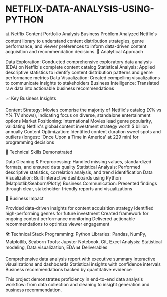 # NETFLIX-DATA-ANALYSIS-USING-PYTHON
📊 Netflix Content Portfolio Analysis
Business Problem
Analyzed Netflix's content library to understand content distribution strategies, genre performance, and viewer preferences to inform data-driven content acquisition and recommendation decisions.
🎯 Analytical Approach

Data Exploration: Conducted comprehensive exploratory data analysis (EDA) on Netflix's complete content catalog
Statistical Analysis: Applied descriptive statistics to identify content distribution patterns and genre performance metrics
Data Visualization: Created compelling visualizations to communicate insights to stakeholders
Business Intelligence: Translated raw data into actionable business recommendations

📈 Key Business Insights

Content Strategy: Movies comprise the majority of Netflix's catalog (X% vs Y% TV shows), indicating focus on diverse, standalone entertainment options
Market Positioning: International Movies lead genre popularity, validating Netflix's global content investment strategy worth $ billion annually
Content Optimization: Identified content duration sweet spots and outliers (longest: 'Once Upon a Time in America' at 229 min) for programming decisions

🔧 Technical Skills Demonstrated

Data Cleaning & Preprocessing: Handled missing values, standardized formats, and ensured data quality
Statistical Analysis: Performed descriptive statistics, correlation analysis, and trend identification
Data Visualization: Built interactive dashboards using Python (Matplotlib/Seaborn/Plotly)
Business Communication: Presented findings through clear, stakeholder-friendly reports and visualizations

💼 Business Impact

Provided data-driven insights for content acquisition strategy
Identified high-performing genres for future investment
Created framework for ongoing content performance monitoring
Delivered actionable recommendations to optimize viewer engagement

🛠️ Technical Stack
Programming: Python
Libraries: Pandas, NumPy, Matplotlib, Seaborn
Tools: Jupyter Notebook, Git, Excel
Analysis: Statistical modeling, Data visualization, EDA
📊 Deliverables

Comprehensive data analysis report with executive summary
Interactive visualizations and dashboards
Statistical insights with confidence intervals
Business recommendations backed by quantitative evidence


This project demonstrates proficiency in end-to-end data analysis workflow: from data collection and cleaning to insight generation and business recommendation.
